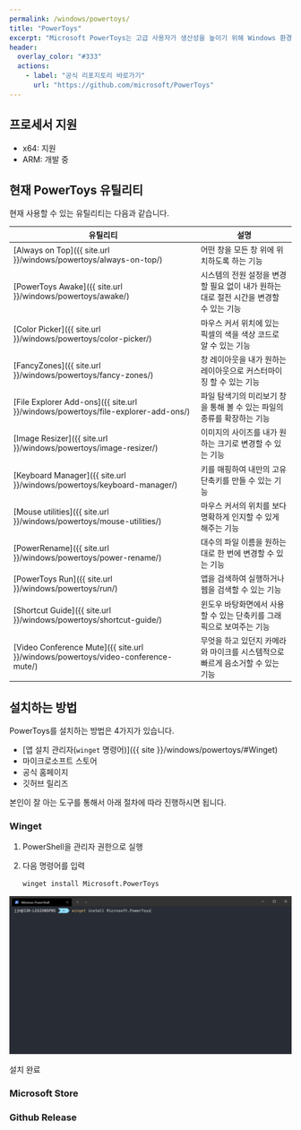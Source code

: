 ```yaml
---
permalink: /windows/powertoys/
title: "PowerToys"
excerpt: "Microsoft PowerToys는 고급 사용자가 생산성을 높이기 위해 Windows 환경을 조정하고 간소화하는 데 사용할 수 있는 유틸리티 세트입니다."
header:
  overlay_color: "#333"
  actions:
    - label: "공식 리포지토리 바로가기"
      url: "https://github.com/microsoft/PowerToys"
---
```


## 프로세서 지원

- x64: 지원
- ARM: 개발 중

## 현재 PowerToys 유틸리티

현재 사용할 수 있는 유틸리티는 다음과 같습니다.

|유틸리티                                                                             |설명                                                                                   |
|-------------------------------------------------------------------------------------|---------------------------------------------------------------------------------------|
|[Always on Top]({{ site.url }}/windows/powertoys/always-on-top/)                     |어떤 창을 모든 창 위에 위치하도록 하는 기능                                            |
|[PowerToys Awake]({{ site.url }}/windows/powertoys/awake/)                           |시스템의 전원 설정을 변경할 필요 없이 내가 원하는 대로 절전 시간을 변경할 수 있는 기능 |
|[Color Picker]({{ site.url }}/windows/powertoys/color-picker/)                       |마우스 커서 위치에 있는 픽셀의 색을 색상 코드로 알 수 있는 기능                        |
|[FancyZones]({{ site.url }}/windows/powertoys/fancy-zones/)                          |창 레이아웃을 내가 원하는 레이아웃으로 커스터마이징 할 수 있는 기능                    |
|[File Explorer Add-ons]({{ site.url }}/windows/powertoys/file-explorer-add-ons/)     |파일 탐색기의 미리보기 창을 통해 볼 수 있는 파일의 종류를 확장하는 기능                |
|[Image Resizer]({{ site.url }}/windows/powertoys/image-resizer/)                     |이미지의 사이즈를 내가 원하는 크기로 변경할 수 있는 기능                               |
|[Keyboard Manager]({{ site.url }}/windows/powertoys/keyboard-manager/)               |키를 매핑하여 내만의 고유 단축키를 만들 수 있는 기능                                   |
|[Mouse utilities]({{ site.url }}/windows/powertoys/mouse-utilities/)                 |마우스 커서의 위치를 보다 명확하게 인지할 수 있게 해주는 기능                          |
|[PowerRename]({{ site.url }}/windows/powertoys/power-rename/)                        |대수의 파일 이름을 원하는대로 한 번에 변경할 수 있는 기능                              |
|[PowerToys Run]({{ site.url }}/windows/powertoys/run/)                               |앱을 검색하여 실행하거나 웹을 검색할 수 있는 기능                                      |
|[Shortcut Guide]({{ site.url }}/windows/powertoys/shortcut-guide/)                   |윈도우 바탕화면에서 사용할 수 있는 단축키를 그래픽으로 보여주는 기능                   |
|[Video Conference Mute]({{ site.url }}/windows/powertoys/video-conference-mute/)     |무엇을 하고 있던지 카메라와 마이크를 시스템적으로 빠르게 음소거할 수 있는 기능         |

## 설치하는 방법

PowerToys를 설치하는 방법은 4가지가 있습니다.

- [앱 설치 관리자(`winget` 명령어)]({{ site }}/windows/powertoys/#Winget)
- 마이크로소프트 스토어
- 공식 홈페이지
- 깃허브 릴리즈

본인이 잘 아는 도구를 통해서 아래 절차에 따라 진행하시면 됩니다.

### Winget

1. PowerShell을 관리자 권한으로 실행
2. 다음 명령어를 입력

   ```ps
   winget install Microsoft.PowerToys
   ```

![PowerToys Winget Install](../assets/images/powertoys-winget-install.png)

설치 완료

### Microsoft Store

### Github Release
